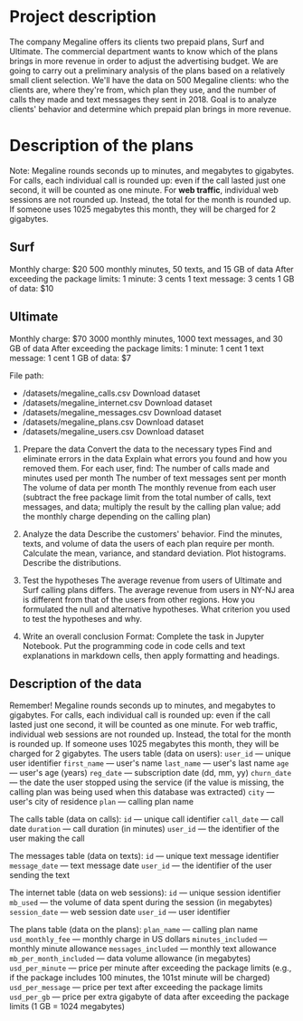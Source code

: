 # Project description

The company Megaline offers its clients two prepaid plans, Surf and Ultimate. The commercial department wants to know which of the plans brings in more revenue in order to adjust the advertising budget.
We are going to carry out a preliminary analysis of the plans based on a relatively small client selection. We'll have the data on 500 Megaline clients: who the clients are, where they're from, which plan they use, and the number of calls they made and text messages they sent in 2018. Goal is to analyze clients' behavior and determine which prepaid plan brings in more revenue.  

# Description of the plans

Note: Megaline rounds seconds up to minutes, and megabytes to gigabytes. For calls, each individual call is rounded up: even if the call lasted just one second, it will be counted as one minute. For **web traffic**, individual web sessions are not rounded up. Instead, the total for the month is rounded up. If someone uses 1025 megabytes this month, they will be charged for 2 gigabytes.

## Surf
Monthly charge: $20
500 monthly minutes, 50 texts, and 15 GB of data
After exceeding the package limits:
1 minute: 3 cents
1 text message: 3 cents
1 GB of data: $10
## Ultimate
Monthly charge: $70
3000 monthly minutes, 1000 text messages, and 30 GB of data
After exceeding the package limits:
1 minute: 1 cent
1 text message: 1 cent
1 GB of data: $7

File path:
* /datasets/megaline_calls.csv Download dataset
* /datasets/megaline_internet.csv Download dataset
* /datasets/megaline_messages.csv Download dataset
* /datasets/megaline_plans.csv Download dataset
* /datasets/megaline_users.csv Download dataset

1. Prepare the data
Convert the data to the necessary types
Find and eliminate errors in the data
Explain what errors you found and how you removed them.
For each user, find:
The number of calls made and minutes used per month
The number of text messages sent per month
The volume of data per month
The monthly revenue from each user (subtract the free package limit from the total number of calls, text messages, and data; multiply the result by the calling plan value; add the monthly charge depending on the calling plan)

2. Analyze the data
Describe the customers' behavior. Find the minutes, texts, and volume of data the users of each plan require per month. Calculate the mean, variance, and standard deviation. Plot histograms. Describe the distributions.
3. Test the hypotheses
The average revenue from users of Ultimate and Surf calling plans differs.
The average revenue from users in NY-NJ area is different from that of the users from other regions.
How you formulated the null and alternative hypotheses.
What criterion you used to test the hypotheses and why.
4. Write an overall conclusion 
Format: Complete the task in Jupyter Notebook. Put the programming code in code cells and text explanations in markdown cells, then apply formatting and headings.


## Description of the data
Remember! Megaline rounds seconds up to minutes, and megabytes to gigabytes. For calls, each individual call is rounded up: even if the call lasted just one second, it will be counted as one minute. For web traffic, individual web sessions are not rounded up. Instead, the total for the month is rounded up. If someone uses 1025 megabytes this month, they will be charged for 2 gigabytes.
The users table (data on users):
`user_id` — unique user identifier
`first_name` — user's name
`last_name` — user's last name
`age` — user's age (years)
`reg_date` — subscription date (dd, mm, yy)
`churn_date` — the date the user stopped using the service (if the value is missing, the calling plan was being used when this database was extracted)
`city` — user's city of residence
`plan` — calling plan name

The calls table (data on calls):
`id` — unique call identifier
`call_date` — call date
`duration` — call duration (in minutes)
`user_id` — the identifier of the user making the call

The messages table (data on texts):
`id` — unique text message identifier
`message_date` — text message date
`user_id` — the identifier of the user sending the text

The internet table (data on web sessions):
`id` — unique session identifier
`mb_used` — the volume of data spent during the session (in megabytes)
`session_date` — web session date
`user_id` — user identifier

The plans table (data on the plans):
`plan_name` — calling plan name
`usd_monthly_fee` — monthly charge in US dollars
`minutes_included` — monthly minute allowance
`messages_included` — monthly text allowance
`mb_per_month_included` — data volume allowance (in megabytes)
`usd_per_minute` — price per minute after exceeding the package limits (e.g., if the package includes 100 minutes, the 101st minute will be charged)
`usd_per_message` — price per text after exceeding the package limits
`usd_per_gb` — price per extra gigabyte of data after exceeding the package limits (1 GB = 1024 megabytes)
